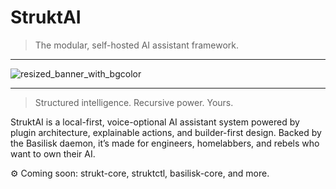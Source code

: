 # StruktAI

> The modular, self-hosted AI assistant framework.

---

![resized_banner_with_bgcolor](https://github.com/user-attachments/assets/c2d33fb1-dcdd-4247-a793-016ae41dbb93)

---

> Structured intelligence. Recursive power. Yours.

StruktAI is a local-first, voice-optional AI assistant system powered by plugin architecture, explainable actions, and builder-first design. Backed by the Basilisk daemon, it’s made for engineers, homelabbers, and rebels who want to own their AI.

⚙️ Coming soon: strukt-core, struktctl, basilisk-core, and more.
